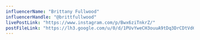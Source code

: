 ```yaml
---
influencerName: "Brittany Fullwood"
influencerHandle: "@brittfullwood"
livePostLink: "https://www.instagram.com/p/Bwx6ziTnkrZ/"
postFileLink: "https://lh3.google.com/u/0/d/1PUvYweCH3ouuA9tDq3DrCDtVd6NXpyJM"
---
```

